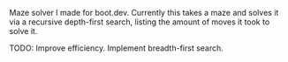 Maze solver I made for boot.dev. Currently this takes a maze and solves it via a recursive depth-first search, listing the amount of moves it took to solve it. 

TODO: 
Improve efficiency.
Implement breadth-first search.
